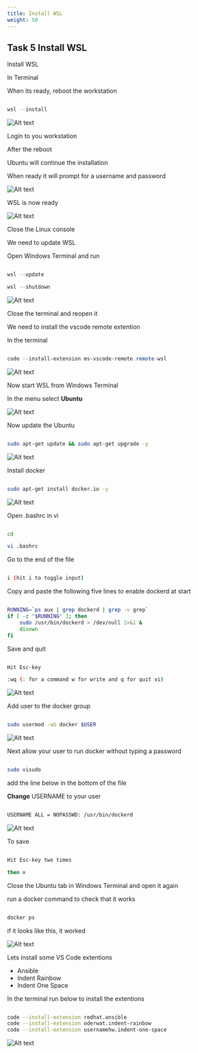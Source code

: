 ```yaml
---
title: Install WSL
weight: 50
---
```


## Task 5 Install WSL

Install WSL

In Terminal

When its ready, reboot the workstation

```powershell

wsl --install

```

![Alt text](images/01_install_wsl.png?raw=true "install wsl")

Login to you workstation

After the reboot

Ubuntu will continue the installation

When ready it will prompt for a username and password

![Alt text](images/02_install_wsl_add_user.png?raw=true "install wsl add user")

WSL is now ready

![Alt text](images/03_wsl_ready.png?raw=true "wsl ready")

Close the Linux console

We need to update WSL

Open Windows Terminal and run

```powershell

wsl --update

wsl --shutdown

```

![Alt text](images/04_wsl_update.png?raw=true "wsl update")

Close the terminal and reopen it

We need to install the vscode remote extention

In the terminal

```powershell

code --install-extension ms-vscode-remote.remote-wsl

```

![Alt text](images/05_code_remote_ext.png?raw=true "code extention")

Now start WSL from Windows Terminal

In the menu select **Ubuntu**

![Alt text](images/06_start_ubuntu.png?raw=true "start ubuntu")

Now update the Ubuntu

```bash

sudo apt-get update && sudo apt-get upgrade -y

```

![Alt text](images/07_update_ubuntu.png?raw=true "update ubuntu")

Install docker

```bash

sudo apt-get install docker.io -y

```

![Alt text](images/08_install_docker.png?raw=true "install docker")

Open .bashrc in vi

```bash

cd

vi .bashrc

```

Go to the end of the file

```bash

i (hit i to toggle input)

```

Copy and paste the following five lines to enable dockerd at start

```bash

RUNNING=`ps aux | grep dockerd | grep -v grep`
if [ -z "$RUNNING" ]; then
    sudo /usr/bin/dockerd > /dev/null 2>&1 &
    disown
fi

```

Save and quit

```bash

Hit Esc-key

:wq (: for a command w for write and q for quit vi)


```

![Alt text](images/09_edit_bashrc.png?raw=true "bashrc")

Add user to the docker group

```bash

sudo usermod -aG docker $USER

```

![Alt text](images/10_groupadd.png?raw=true "groupadd")

Next allow your user to run docker without typing a password

```bash

sudo visudo

```

add the line below in the bottom of the file

**Change** USERNAME to your user

```bash

USERNAME ALL = NOPASSWD: /usr/bin/dockerd

```

![Alt text](images/11_visudo.png?raw=true "visudo")

To save

```bash

Hit Esc-key two times

then x

```

Close the Ubuntu tab in Windows Terminal and open it again

run a docker command to check that it works

```bash

docker ps

```

if it looks like this, it worked

![Alt text](images/12_docker_ps.png?raw=true "docker ps")

Lets install some VS Code extentions

- Ansible
- Indent Rainbow
- Indent One Space

In the terminal run below to install the extentions

```bash

code --install-extension redhat.ansible
code --install-extension oderwat.indent-rainbow
code --install-extension usernamehw.indent-one-space

```

![Alt text](images/13_install_code_extentions.png?raw=true "Install code extentions")
